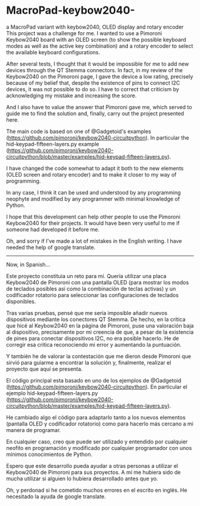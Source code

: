 # MacroPad-keybow2040-
a MacroPad variant with keybow2040, OLED display and rotary encoder
This project was a challenge for me. I wanted to use a Pimoroni Keybow2040 board with an OLED screen (to show the possible keyboard modes as well as the active key combination) and a rotary encoder to select the available keyboard configurations.

After several tests, I thought that it would be impossible for me to add new devices through the QT Stemma connectors. In fact, in my review of the Keybow2040 on the Pimoroni page, I gave the device a low rating, precisely because of my belief that, despite the existence of pins to connect I2C devices, it was not possible to do so. I have to correct that criticism by acknowledging my mistake and increasing the score.

And I also have to value the answer that Pimoroni gave me, which served to guide me to find the solution and, finally, carry out the project presented here.

The main code is based on one of @Gadgetoid's examples (https://github.com/pimoroni/keybow2040-circuitpython). In particular the hid-keypad-fifteen-layers.py example (https://github.com/pimoroni/keybow2040-circuitpython/blob/master/examples/hid-keypad-fifteen-layers.py).

I have changed the code somewhat to adapt it both to the new elements (OLED screen and rotary encoder) and to make it closer to my way of programming.

In any case, I think it can be used and understood by any programming neophyte and modified by any programmer with minimal knowledge of Python.

I hope that this development can help other people to use the Pimoroni Keybow2040 for their projects. It would have been very useful to me if someone had developed it before me.

Oh, and sorry if I've made a lot of mistakes in the English writing. I have needed the help of google translate.

_______________________________________________________________________________________________________________________________

Now, in Spanish...


Este proyecto constituia un reto para mí. Quería utilizar una placa Keybow2040 de Pimoroni con una pantalla OLED (para mostrar los  modos de teclados posibles así como la combinación de teclas activas) y un codificador rotatorio para seleccionar las configuraciones de teclados disponibles.

Tras varias pruebas, pensé que me sería imposible añadir nuevos dispositivos mediante los conectores QT Stemma. De hecho, en la crítica que hicé al Keybow2040 en la página de Pimoroni, puse una valoración baja al dispositivo, precisamente por mi creencía de que, a pesar de la existencia de pines para conectar dispositivos I2C, no era posible hacerlo. He de corregir esa critica reconociendo mi error y aumentando la puntuación. 

Y también he de valorar la contestación que me dieron desde Pimoroni que sirvió para guiarme a encontrar la solución y, finalmente, realizar el proyecto que aquí se presenta.

El código principal esta basado en uno de los ejemplos de @Gadgetoid (https://github.com/pimoroni/keybow2040-circuitpython). En particular el ejemplo hid-keypad-fifteen-layers.py (https://github.com/pimoroni/keybow2040-circuitpython/blob/master/examples/hid-keypad-fifteen-layers.py).

He cambiado algo el código para adaptarlo tanto a los nuevos elementos (pantalla OLED y codificador rotatorio) como para hacerlo más cercano a mi manera de programar.

En cualquier caso, creo que puede ser utilizado y entendido por cualquier neofito en programación y modificado por cualquier programador con unos mínimos conocimientos de Python. 

Espero que este desarrollo pueda ayudar a otras personas a utilizar el Keybow2040 de Pimoroni para sus proyectos. A mí me hubiera sido de mucha utilizar si alguien lo hubiera desarrollado antes que yo.

Oh, y perdonad si he cometido muchos errores en el escrito en inglés. He necesitado la ayuda de google translate.

